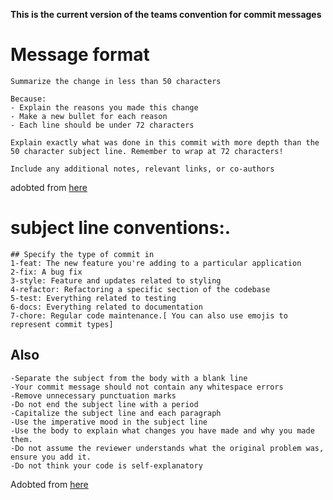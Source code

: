 **This is the current version of the teams convention for commit messages**

# Message format
	Summarize the change in less than 50 characters

	Because:
	- Explain the reasons you made this change
	- Make a new bullet for each reason
	- Each line should be under 72 characters

	Explain exactly what was done in this commit with more depth than the
	50 character subject line. Remember to wrap at 72 characters!

	Include any additional notes, relevant links, or co-authors



adobted from [here](https://dev.to/jacobherrington/how-to-write-useful-commit-messages-my-commit-message-template-20n9#the-final-template)

# subject line conventions:.
	## Specify the type of commit in 
	1-feat: The new feature you're adding to a particular application
	2-fix: A bug fix
	3-style: Feature and updates related to styling
	4-refactor: Refactoring a specific section of the codebase
	5-test: Everything related to testing
	6-docs: Everything related to documentation
	7-chore: Regular code maintenance.[ You can also use emojis to represent commit types]

## Also
	-Separate the subject from the body with a blank line
	-Your commit message should not contain any whitespace errors
	-Remove unnecessary punctuation marks
	-Do not end the subject line with a period
	-Capitalize the subject line and each paragraph
	-Use the imperative mood in the subject line
	-Use the body to explain what changes you have made and why you made them.
	-Do not assume the reviewer understands what the original problem was, ensure you add it.
	-Do not think your code is self-explanatory


Adobted from [here](https://www.freecodecamp.org/news/writing-good-commit-messages-a-practical-guide/)
